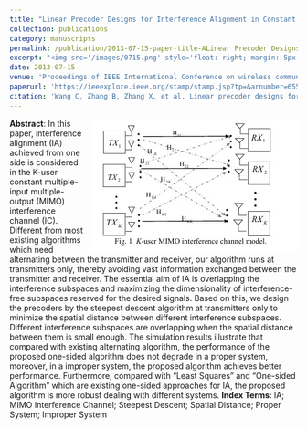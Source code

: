 ```yaml
---
title: "Linear Precoder Designs for Interference Alignment in Constant MIMO Interference Channels"
collection: publications
category: manuscripts
permalink: /publication/2013-07-15-paper-title-ALinear Precoder Designs for Interference Alignment in Constant MIMO Interference Channels.md
excerpt: "<img src='/images/0715.png' style='float: right; margin: 5px;'>This paper proposes a novel one-sided algorithm for interference alignment (IA) in constant MIMO interference channels, using the steepest descent method to design linear precoders at transmitters only. The algorithm aims to minimize the spatial distance between different interference subspaces to achieve IA, avoiding the need for alternating between transmitters and receivers."
date: 2013-07-15
venue: 'Proceedings of IEEE International Conference on wireless communication and networking (WCNC2013)'
paperurl: 'https://ieeexplore.ieee.org/stamp/stamp.jsp?tp=&arnumber=6555140'
citation: 'Wang C, Zhang B, Zhang X, et al. Linear precoder designs for interference alignment in constant MIMO interference channels[C]//2013 IEEE Wireless Communications and Networking Conference (WCNC). IEEE, 2013: 3573-3578.'
---
```

<img src="/images/0715.png"  style="float: right; margin-left: 10px;">


**Abstract**: In this paper, interference alignment (IA) achieved from one side is considered in the K-user constant multiple-input multiple-output (MIMO) interference channel (IC). Different from most existing algorithms which need alternating between the transmitter and receiver, our algorithm runs at transmitters only, thereby avoiding vast information exchanged between the transmitter and receiver. The essential aim of IA is overlapping the interference subspaces and maximizing the dimensionality of interference-free subspaces reserved for the desired signals. Based on this, we design the precoders by the steepest descent algorithm at transmitters only to minimize the spatial distance between different interference subspaces. Different interference subspaces are overlapping when the spatial distance between them is small enough. The simulation results illustrate that compared with existing alternating algorithm, the performance of the proposed one-sided algorithm does not degrade in a proper system, moreover, in a improper system, the proposed algorithm achieves better performance. Furthermore, compared with “Least Squares” and “One-sided Algorithm” which are existing one-sided approaches for IA, the proposed algorithm is more robust dealing with different systems.
**Index Terms**: IA; MIMO Interference Channel; Steepest Descent; Spatial Distance; Proper System; Improper System
